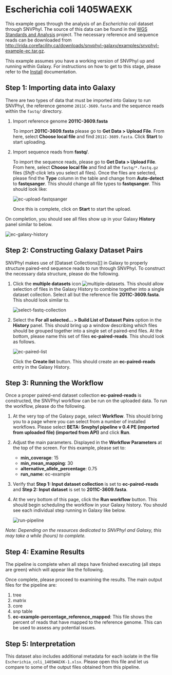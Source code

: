 # Escherichia coli 1405WAEXK

This example goes through the analysis of an *Escherichia coli* dataset through SNVPhyl.  The source of this data can be found in the [WGS Standards and Analysis][] project.  The necessary reference and sequence reads can be downloaded from <http://irida.corefacility.ca/downloads/snvphyl-galaxy/examples/snvphyl-example-ec.tar.gz>.

This example assumes you have a working version of SNVPhyl up and running within Galaxy.  For instructions on how to get to this stage, please refer to the [Install] documentation.

## Step 1: Importing data into Galaxy

There are two types of data that must be imported into Galaxy to run SNVPhyl, the reference genome `2011C-3609.fasta` and the sequence reads within the `fastq/` directory.

1.  Import reference genome **2011C-3609.fasta**

    To import **2011C-3609.fasta** please go to **Get Data > Upload File**.  From here, select **Choose local file** and find `2011C-3609.fasta`.  Click **Start** to start uploading.


2.  Import sequence reads from **fastq/**.

    To import the sequence reads, please go to **Get Data > Upload File**.  From here, select **Choose local file** and find all the `fastq/*.fastq.gz` files (_Shift-click_ lets you select all files). Once the files are selected, please find the **Type** column in the table and change from **Auto-detect** to **fastqsanger**.  This should change all file types to **fastqsanger**.  This should look like:

    ![ec-upload-fastqsanger][]

    Once this is complete, click on **Start** to start the upload.

On completion, you should see all files show up in your Galaxy **History** panel similar to below.

![ec-galaxy-history][]

## Step 2: Constructing Galaxy Dataset Pairs

SNVPhyl makes use of [Dataset Collections][] in Galaxy to properly structure paired-end sequence reads to run through SNVPhyl.  To construct the necessary data structure, please do the following.

1.  Click the **multiple datasets** icon ![multiple-datasets][].  This should allow selection of files in the Galaxy History to combine together into a single dataset collection.  Select all but the reference file **2011C-3609.fasta**.  This should look similar to.

    ![select-fastq-collection][]

2.  Select the **For all selected... > Build List of Dataset Pairs** option in the **History** panel.  This should bring up a window describing which files should be grouped together into a single set of paired-end files.  At the bottom, please name this set of files **ec-paired-reads**.  This should look as follows.

    ![ec-paired-list][]

    Click the **Create list** button.  This should create an **ec-paired-reads** entry in the Galaxy History.

## Step 3: Running the Workflow

Once a proper paired-end dataset collection **ec-paired-reads** is constructed, the SNVPhyl workflow can be run on the uploaded data.  To run the workflow, please do the following.

1.  At the very top of the Galaxy page, select **Workflow**.  This should bring you to a page where you can select from a number of installed workflows.  Please select **BETA: Snvphyl pipeline v 0.4 PE (imported from uploaded file) (imported from API)** and click **Run**.

2.  Adjust the main parameters.  Displayed in the **Workflow Parameters** at the top of the screen.  For this example, please set to:

    * **min_coverage**: 15
    * **min_mean_mapping**: 30
    * **alternative_allele_percentage**: 0.75
    * **run_name**: ec-example

3.  Verify that **Step 1: Input dataset collection** is set to **ec-paired-reads** and **Step 2: Input dataset** is set to **2011C-3609.fasta**.

4.  At the very bottom of this page, click the **Run workflow** button.  This should begin scheduling the workflow in your Galaxy history.  You should see each individual step running in Galaxy like below.

    ![run-pipeline][]

*Note: Depending on the resources dedicated to SNVPhyl and Galaxy, this may take a while (hours) to complete.*

## Step 4: Examine Results

The pipeline is complete when all steps have finished executing (all steps are green) which will appear like the following.

Once complete, please proceed to examining the results.  The main output files for the pipeline are:

1. tree
2. matrix
3. core
4. snp table
5. **ec-example-percentage_reference_mapped**:  This file shows the percent of reads that have mapped to the reference genome.  This can be used to assess any potential issues.

## Step 5: Interpretation

This dataset also includes additional metadata for each isolate in the file `Escherichia_coli_1405WAEXK-1.xlsx`.  Please open this file and let us compare to some of the output files obtained from this pipeline.

[WGS Standards and Analysis]: https://github.com/WGS-standards-and-analysis/datasets/
[Install]: ../install
[ec-upload-fastqsanger]: examples/images/ec-upload-fastqsanger.png
[ec-galaxy-history]: examples/images/ec-galaxy-history.png
[multiple-datasets]: examples/images/ec-multiple-datasets.png
[select-fastq-collection]: examples/images/ec-select-fastq-collection.png
[ec-paired-list]: examples/images/ec-paired-list.png
[run-pipeline]: examples/images/ec-run-pipeline.png
